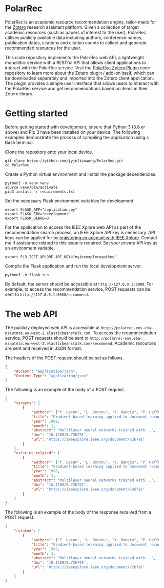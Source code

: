 # PolarRec

PolarRec is an academic resource recommendation engine, tailor-made for the [Zotero](https://www.zotero.org/) research assistant platform. Given a collection of target academic resources (such as papers of interest to the user), PolarRec utilises publicly available data including authors, conference names, publication dates, citations and citation counts to collect and generate recommended resources for the user.

This code repository implements the PolarRec web API, a lightweight monolithic service with a RESTful API that allows client applications to interact with the PolarRec service. Visit the [PolarRec Zotero Plugin](https://github.com/jyjulianwong/PolarRec-Zotero-Plugin) code repository to learn more about the Zotero plugin / add-on itself, which can be downloaded separately and imported into the Zotero client application. The plugin provides a simple user interface that allows users to interact with the PolarRec service and get recommendations based on items in their Zotero library. 

# Getting started

Before getting started with development, ensure that Python 3 (3.8 or above) and Pip 3 have been installed on your device. The following examples demonstrate the process of compiling the application using a Bash terminal.

Clone the repository onto your local device.
```shell
git clone https://github.com/jyjulianwong/PolarRec.git
cd PolarRec
```

Create a Python virtual environment and install the package dependencies.
```shell
python3 -m venv venv
source venv/bin/activate
pip3 install -r requirements.txt
```

Set the necessary Flask environment variables for development.
```shell
export FLASK_APP="application.py"
export FLASK_ENV="development"
export FLASK_DEBUG=0
```

For the application to access the IEEE Xplore web API as part of the recommendation search process, an IEEE Xplore API key is necessary. API keys can be applied for by [registering an account with IEEE Xplore](https://developer.ieee.org/member/register). Contact me if assistance related to this issue is required. Set your private API key as an environment variable.
```shell
export PLR_IEEE_XPLORE_API_KEY="myieeexploreapikey"
```

Compile the Flask application and run the local development server.
```shell
python3 -m flask run
```

By default, the server should be accessible at `http://127.0.0.1:5000`. For example, to access the recommendation service, POST requests can be sent to `http://127.0.0.1:5000/recommend`.

# The web API

The publicly deployed web API is accessible at `http://polarrec-env.eba-nzautmta.eu-west-2.elasticbeanstalk.com`. To access the recommendation service, POST requests should be sent to `http://polarrec-env.eba-nzautmta.eu-west-2.elasticbeanstalk.com/recommend`. Academic resources are sent and received in JSON format.

The headers of the POST request should be set as follows.
```json
{
    "Accept": "application/json",
    "Content-Type": "application/json"
}
```

The following is an example of the body of a POST request.
```json
{
    "targets": [
        {
            "authors": ["Y. Lecun", "L. Bottou", "Y. Bengio", "P. Haffner"],
            "title": "Gradient-based learning applied to document recognition",
            "year": 1998,
            "month": 1,
            "abstract": "Multilayer neural networks trained with...",
            "doi": "10.1109/5.726791",
            "url": "https://ieeexplore.ieee.org/document/726791"
        }
    ],
    "existing_related": [
        {
            "authors": ["Y. Lecun", "L. Bottou", "Y. Bengio", "P. Haffner"],
            "title": "Gradient-based learning applied to document recognition",
            "year": 1998,
            "month": 1,
            "abstract": "Multilayer neural networks trained with...",
            "doi": "10.1109/5.726791",
            "url": "https://ieeexplore.ieee.org/document/726791"
        }
    ]
}
```

The following is an example of the body of the response received from a POST request.
```json
{
    "related": [
        {
            "authors": ["Y. Lecun", "L. Bottou", "Y. Bengio", "P. Haffner"],
            "title": "Gradient-based learning applied to document recognition",
            "year": 1998,
            "month": 1,
            "abstract": "Multilayer neural networks trained with...",
            "doi": "10.1109/5.726791",
            "url": "https://ieeexplore.ieee.org/document/726791"
        }
    ]
}
```